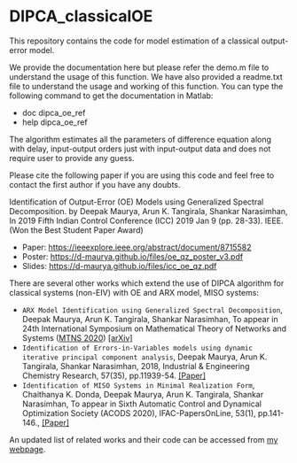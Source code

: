 # DIPCA_classicalOE
This repository contains the code for model estimation of a classical output-error model.  

We provide the documentation here but please refer the demo.m file to
understand the usage of this function. We have also provided a readme.txt
file to understand the usage and working of this function. You can type
the following command to get the documentation in Matlab: 
- doc dipca_oe_ref <br>
- help dipca_oe_ref <br>

The algorithm estimates all the parameters of difference equation along with delay, input-output orders just with input-output data and does not require user to provide any guess. 

Please cite the following paper if you are using this code and feel free to contact the first author if you
have any doubts.

Identification of Output-Error (OE) Models using Generalized Spectral Decomposition. 
by Deepak Maurya, Arun K. Tangirala, Shankar Narasimhan,
In 2019 Fifth Indian Control Conference (ICC) 2019 Jan 9 (pp. 28-33). IEEE.
(Won the Best Student Paper Award)

- Paper: https://ieeexplore.ieee.org/abstract/document/8715582 <br>
- Poster: https://d-maurya.github.io/files/oe_qz_poster_v3.pdf <br>
- Slides: https://d-maurya.github.io/files/icc_oe_qz.pdf <br>

There are several other works which extend the use of DIPCA algorithm for classical systems (non-EIV) with OE and ARX model, MISO systems:

- `ARX Model Identification using Generalized Spectral Decomposition`, Deepak Maurya, Arun K. Tangirala, Shankar Narasimhan, To appear in 24th International Symposium on Mathematical Theory of Networks and Systems (<a href="https://mtns2020.eng.cam.ac.uk/">MTNS 2020</a>) <a href="https://arxiv.org/abs/2008.04779">[arXiv]</a> <br>
- `Identification of Errors-in-Variables models using dynamic iterative principal component analysis`, Deepak Maurya, Arun K. Tangirala, Shankar Narasimhan, 2018, Industrial & Engineering Chemistry Research, 57(35), pp.11939-54. <a href="https://pubs.acs.org/doi/abs/10.1021/acs.iecr.8b01374">[Paper]</a>    <br>
- `Identification of MISO Systems in Minimal Realization Form`, Chaithanya K. Donda, Deepak Maurya, Arun K. Tangirala, Shankar Narasimhan, To appear in Sixth Automatic Control and Dynamical Optimization Society (ACODS 2020), IFAC-PapersOnLine, 53(1), pp.141-146., <a href="https://www.sciencedirect.com/science/article/pii/S2405896320300422">[Paper]</a> <br>

An updated list of related works and their code can be accessed from <a href="https://d-maurya.github.io/web/">my webpage</a>. 
